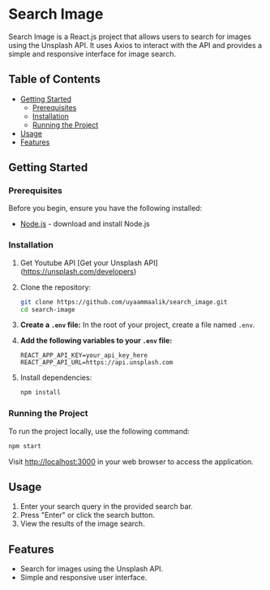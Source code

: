 # Search Image

Search Image is a React.js project that allows users to search for images using the Unsplash API. It uses Axios to interact with the API and provides a simple and responsive interface for image search.

## Table of Contents

- [Getting Started](#getting-started)
  - [Prerequisites](#prerequisites)
  - [Installation](#installation)
  - [Running the Project](#running-the-project)
- [Usage](#usage)
- [Features](#features)

## Getting Started

### Prerequisites

Before you begin, ensure you have the following installed:

- [Node.js](https://nodejs.org/) - download and install Node.js

### Installation

1. Get Youtube API
   [Get your Unsplash API] (https://unsplash.com/developers)

2. Clone the repository:

   ```bash
   git clone https://github.com/uyaammaalik/search_image.git
   cd search-image

   ```
3. **Create a `.env` file:**
   In the root of your project, create a file named `.env`.

4. **Add the following variables to your `.env` file:**

   ```env
   REACT_APP_API_KEY=your_api_key_here
   REACT_APP_API_URL=https://api.unsplash.com

   ```

5. Install dependencies:

   ```bash
   npm install

   ```

### Running the Project

To run the project locally, use the following command:

```bash
npm start

```

Visit [http://localhost:3000](http://localhost:3000) in your web browser to access the application.

## Usage

1. Enter your search query in the provided search bar.
2. Press "Enter" or click the search button.
3. View the results of the image search.

## Features

- Search for images using the Unsplash API.
- Simple and responsive user interface.
